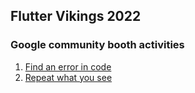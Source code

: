## Flutter Vikings 2022
### Google community booth activities

1. [Find an error in code](./find-an-error/ACTIVITY_DESCRIPTION.md)
2. [Repeat what you see](./repeat-what-you-see/ACTIVITY_DESCRIPTION.md)